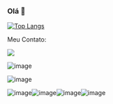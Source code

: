 ### Olá 👋

[![Top Langs](https://github-readme-stats.vercel.app/api/top-langs/?username=Lucassantoscoder&layout=compact)](https://github.com/Lucassantoscoder/github-readme-stats)


Meu Contato: <div><a href="https://www.linkedin.com/in/lucas-santos-239358132" target="_blank"><img src="https:/img.shields.io/badge-LinkedIn-%230077B5?style=for-the-badge&logo=linkedin&logoColor=white" target="_blank"></a>
</div>

![image]({https://img.shields.io/badge/Ruby-CC342D?style=for-the-badge&logo=ruby&logoColor=white})

![image]({https://img.shields.io/badge/Python-FFD43B?style=for-the-badge&logo=python&logoColor=blue})


![image]({https://img.shields.io/badge/Bitbucket-0747a6?style=for-the-badge&logo=bitbucket&logoColor=white})![image]({https://img.shields.io/badge/GitHub-100000?style=for-the-badge&logo=github&logoColor=white})![image]({https://img.shields.io/badge/LinkedIn-0077B5?style=for-the-badge&logo=linkedin&logoColor=white})![image]({https://img.shields.io/badge/GIT-E44C30?style=for-the-badge&logo=git&logoColor=white})
